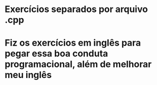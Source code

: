 # Exercícios separados por arquivo .cpp
# Fiz os exercícios em inglês para pegar essa boa conduta programacional, além de melhorar meu inglês
